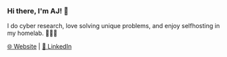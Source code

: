 ### Hi there, I'm AJ! 👋

I do cyber research, love solving unique problems, and enjoy selfhosting in my homelab. 👨🏻‍💻

[🌐 Website](https://ajfuto.com) | [🔗 LinkedIn](https://linkedin.com/in/ajfuto)

